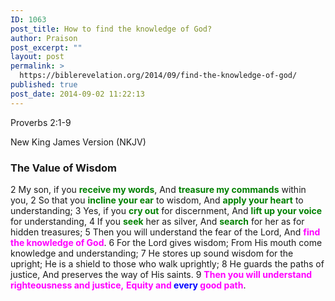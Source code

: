 ```yaml
---
ID: 1063
post_title: How to find the knowledge of God?
author: Praison
post_excerpt: ""
layout: post
permalink: >
  https://biblerevelation.org/2014/09/find-the-knowledge-of-god/
published: true
post_date: 2014-09-02 11:22:13
---
```

Proverbs 2:1-9

New King James Version (NKJV)
<h3>The Value of Wisdom</h3>
2 My son, if you <span style="color: #008000;"><strong>receive my words</strong></span>,
And <span style="color: #008000;"><strong>treasure my commands</strong></span> within you,
2 So that you <span style="color: #008000;"><strong>incline your ear</strong></span> to wisdom,
And <span style="color: #008000;"><strong>apply your heart</strong></span> to understanding;
3 Yes, if you <span style="color: #008000;"><strong>cry out</strong> </span>for discernment,
And <span style="color: #008000;"><strong>lift up your voice</strong></span> for understanding,
4 If you <span style="color: #008000;"><strong>seek</strong> </span>her as silver,
And <span style="color: #008000;"><strong>search</strong> </span>for her as for hidden treasures;
5 Then you will understand the fear of the Lord,
And <span style="color: #ff00ff;"><strong>find the knowledge of God</strong></span>.
6 For the Lord gives wisdom;
From His mouth come knowledge and understanding;
7 He stores up sound wisdom for the upright;
He is a shield to those who walk uprightly;
8 He guards the paths of justice,
And preserves the way of His saints.
9 <span style="color: #ff00ff;"><strong>Then you will understand righteousness and justice,</strong></span>
<span style="color: #ff00ff;"><strong>Equity and <span style="color: #0000ff;">every</span> good path</strong></span>.

&nbsp;